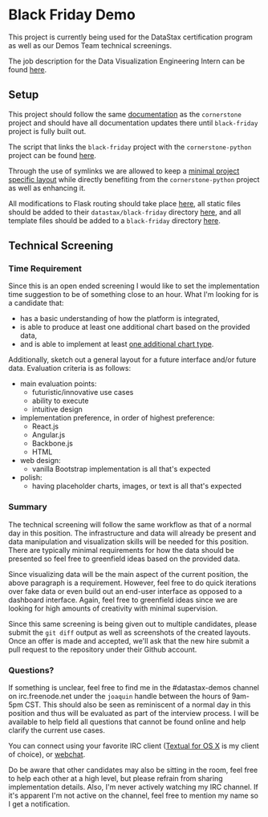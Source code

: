 # Black Friday Demo

This project is currently being used for the DataStax certification program as
well as our Demos Team technical screenings.

The job description for the Data Visualization Engineering Intern can be found
[here](https://gist.github.com/joaquincasares/af1a45b67088be5b9869).

## Setup

This project should follow the same
[documentation](../../../docs/datastax/cornerstone) as the `cornerstone` project and
should have all documentation updates there until `black-friday` project
is fully built out.

The script that links the `black-friday` project with the `cornerstone-python`
project can be found
[here](../../../vagrant/datastax/black-friday/3.start.sh).

Through the use of symlinks we are allowed to keep a [minimal project specific
layout](../../../web/datastax/black-friday) while directly benefiting
from the `cornerstone-python` project as well as enhancing it.

All modifications to Flask routing should take place
[here](../../../web/datastax/cornerstone-python/Cornerstone/routes/datastax/black_friday),
all static files should be added to their `datastax/black-friday` directory
[here](../../../web/datastax/cornerstone-python/Cornerstone/static),
and all template files should be added to a `black-friday` directory
[here](../../../web/datastax/cornerstone-python/Cornerstone/templates/datastax).

## Technical Screening

### Time Requirement

Since this is an open ended screening I would like to set the implementation time
suggestion to be of something close to an hour. What I'm looking for is a
candidate that:

* has a basic understanding of how the platform is integrated,
* is able to produce at least one additional chart based on the provided data,
* and is able to implement at least
[one additional chart type](https://google-developers.appspot.com/chart/interactive/docs/gallery).

Additionally, sketch out a general layout for a future interface and/or future data.
Evaluation criteria is as follows:

* main evaluation points:
    * futuristic/innovative use cases
    * ability to execute
    * intuitive design
* implementation preference, in order of highest preference:
    * React.js
    * Angular.js
    * Backbone.js
    * HTML
* web design:
    * vanilla Bootstrap implementation is all that's expected
* polish:
    * having placeholder charts, images, or text is all that's expected

### Summary

The technical screening will follow the same workflow as that of a normal day
in this position. The infrastructure and data will already be present and data
manipulation and visualization skills will be needed for this position. There are typically
minimal requirements for how the data should be presented so feel free to
greenfield ideas based on the provided data.

Since visualizing data will be the main aspect of the current position, the above
paragraph is a requirement. However, feel free to do quick iterations over fake
data or even build out an end-user interface as opposed to a dashboard interface.
Again, feel free to greenfield ideas since we are looking for high amounts of creativity
with minimal supervision.

Since this same screening is being given out to multiple candidates, please
submit the `git diff` output as well as screenshots of the created layouts.
Once an offer is made and accepted, we'll ask that the new hire submit a pull request
to the repository under their Github account.

### Questions?

If something is unclear, feel free to find me in the \#datastax-demos channel
on irc.freenode.net under the `joaquin` handle between the hours of 9am-5pm CST.
This should also be seen as
reminiscent of a normal day in this position and thus will be evaluated as part
of the interview process. I will be available to help field all questions
that cannot be found online and help clarify the current use cases.

You can connect using your favorite IRC client
([Textual for OS X](http://www.codeux.com/textual) is my client of choice),
or [webchat](https://webchat.freenode.net).

Do be aware that other candidates may also be sitting in the room, feel free
to help each other at a high level, but please refrain from sharing implementation
details. Also, I'm never actively watching my IRC channel. If it's apparent I'm
not active on the channel, feel free to mention my name so I get a notification.
